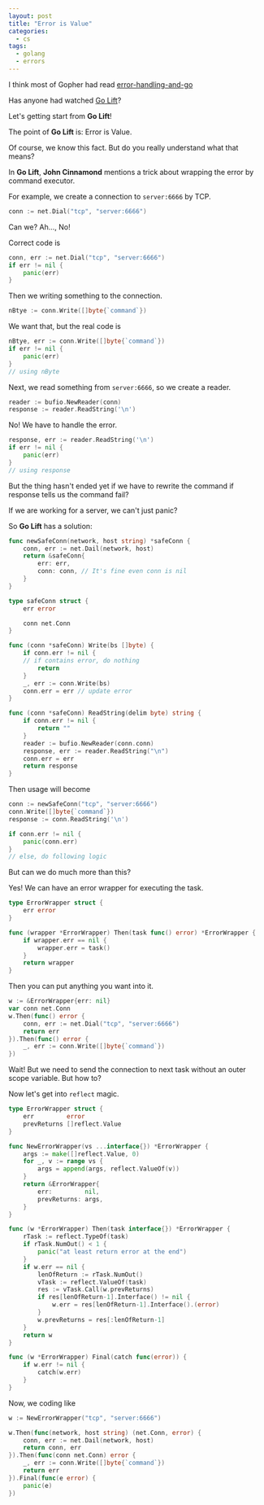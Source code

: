 ```yaml
---
layout: post
title: "Error is Value"
categories:
  - cs
tags:
  - golang
  - errors
---
```


I think most of Gopher had read [error-handling-and-go](https://blog.golang.org/error-handling-and-go)

Has anyone had watched [Go Lift](https://www.youtube.com/watch?v=1B71SL6Y0kA)?

Let's getting start from **Go Lift**!

The point of **Go Lift** is: Error is Value.

Of course, we know this fact. But do you really understand what that means?

In **Go Lift**, **John Cinnamond** mentions a trick about wrapping the error by command executor.

For example, we create a connection to `server:6666` by TCP.

```go
conn := net.Dial("tcp", "server:6666")
```

Can we? Ah..., No!

Correct code is

```go
conn, err := net.Dial("tcp", "server:6666")
if err != nil {
    panic(err)
}
```

Then we writing something to the connection.

```go
nBtye := conn.Write([]byte{`command`})
```

We want that, but the real code is

```go
nBtye, err := conn.Write([]byte{`command`})
if err != nil {
    panic(err)
}
// using nByte
```

Next, we read something from `server:6666`, so we create a reader.

```go
reader := bufio.NewReader(conn)
response := reader.ReadString('\n')
```

No! We have to handle the error.

```go
response, err := reader.ReadString('\n')
if err != nil {
    panic(err)
}
// using response
```

But the thing hasn't ended yet if we have to rewrite the command if response tells us the command fail?

If we are working for a server, we can't just panic?

So **Go Lift** has a solution:

```go
func newSafeConn(network, host string) *safeConn {
    conn, err := net.Dail(network, host)
    return &safeConn{
        err: err,
        conn: conn, // It's fine even conn is nil
    }
}

type safeConn struct {
    err error

    conn net.Conn
}

func (conn *safeConn) Write(bs []byte) {
    if conn.err != nil {
    // if contains error, do nothing
        return
    }
    _, err := conn.Write(bs)
    conn.err = err // update error
}

func (conn *safeConn) ReadString(delim byte) string {
    if conn.err != nil {
        return ""
    }
    reader := bufio.NewReader(conn.conn)
    response, err := reader.ReadString("\n")
    conn.err = err
    return response
}
```

Then usage will become

```go
conn := newSafeConn("tcp", "server:6666")
conn.Write([]byte{`command`})
response := conn.ReadString('\n')

if conn.err != nil {
    panic(conn.err)
}
// else, do following logic
```

But can we do much more than this?

Yes! We can have an error wrapper for executing the task.

```go
type ErrorWrapper struct {
    err error
}

func (wrapper *ErrorWrapper) Then(task func() error) *ErrorWrapper {
    if wrapper.err == nil {
        wrapper.err = task()
    }
    return wrapper
}
```

Then you can put anything you want into it.

```go
w := &ErrorWrapper{err: nil}
var conn net.Conn
w.Then(func() error {
    conn, err := net.Dial("tcp", "server:6666")
    return err
}).Then(func() error {
    _, err := conn.Write([]byte{`command`})
})
```

Wait! But we need to send the connection to next task without an outer scope variable. But how to?

Now let's get into `reflect` magic.

```go
type ErrorWrapper struct {
    err         error
    prevReturns []reflect.Value
}

func NewErrorWrapper(vs ...interface{}) *ErrorWrapper {
    args := make([]reflect.Value, 0)
    for _, v := range vs {
        args = append(args, reflect.ValueOf(v))
    }
    return &ErrorWrapper{
        err:         nil,
        prevReturns: args,
    }
}

func (w *ErrorWrapper) Then(task interface{}) *ErrorWrapper {
    rTask := reflect.TypeOf(task)
    if rTask.NumOut() < 1 {
        panic("at least return error at the end")
    }
    if w.err == nil {
        lenOfReturn := rTask.NumOut()
        vTask := reflect.ValueOf(task)
        res := vTask.Call(w.prevReturns)
        if res[lenOfReturn-1].Interface() != nil {
            w.err = res[lenOfReturn-1].Interface().(error)
        }
        w.prevReturns = res[:lenOfReturn-1]
    }
    return w
}

func (w *ErrorWrapper) Final(catch func(error)) {
    if w.err != nil {
        catch(w.err)
    }
}
```

Now, we coding like

```go
w := NewErrorWrapper("tcp", "server:6666")

w.Then(func(network, host string) (net.Conn, error) {
    conn, err := net.Dail(network, host)
    return conn, err
}).Then(func(conn net.Conn) error {
    _, err := conn.Write([]byte{`command`})
    return err
}).Final(func(e error) {
    panic(e)
})
```
